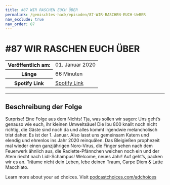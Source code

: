 ```yaml
---
title: #87 WIR RASCHEN EUCH ÜBER
permalink: /gemischtes-hack/episoden/87-WIR-RASCHEN-EUCH-UeBER
nav_exclude: true
nav_order: 87
---
```


# #87 WIR RASCHEN EUCH ÜBER
<table class="resp-table dcf-table dcf-table-responsive dcf-table-bordered dcf-table-striped dcf-w-100%">
                    <tbody>
                        <tr>
                            <th scope="row">Veröffentlich am:</th>
                            <td data-label="Veröffentlich am:">01. Januar 2020</td>
                        </tr>
                        <tr>
                            <th scope="row">Länge </th>
                            <td data-label="Länge ">66 Minuten</td>
                        </tr><tr>
                                <th scope="row">Spotify Link</th>
                                <td data-label="Spotify Link"><a href="https://open.spotify.com/episode/3Oj7bbt0FddQa1ZioZBzV2">Spotify Link</a></td>
                            </tr></tbody>
                </table>

***

## Beschreibung der Folge

<div>
<p>Surprise! Eine Folge aus dem Nichts! Tja, was sollen wir sagen: Uns geht’s genauso wie euch, ihr kleinen Umweltsäue! Die Ibu 800 knallt noch nicht richtig, die Gäste sind noch da und alles kommt irgendwie melancholisch trist daher. Es ist der 1. Januar. Also lasst uns gemeinsam Katern und elendig und ehrenlos ins Jahr 2020 reinquälen. Das Bleigießen prophezeit mal wieder einen ganzjährigen Noro-Virus, die Finger sehen nach dem Feuerwerk ähnlich aus, die Raclette-Pfännchen weichen noch ein und der Atem riecht nach Lidl-Schampus! Welcome, neues Jahr! Auf geht‘s, packen wir es an. Träume nicht dein Leben, lebe deinen Traum, Carpe Diem &amp; Latte Macchiato.</p><p> </p><p>Learn more about your ad choices. Visit <a href="https://podcastchoices.com/adchoices">podcastchoices.com/adchoices</a></p>  
</div>

